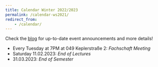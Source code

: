 ```yaml
---
title: Calendar Winter 2022/2023
permalink: /calendar-ws2021/
redirect_from:
    - /calendar/
---
```


Check the [blog](/) for up-to-date event announcements and more details!

- Every Tuesday at 7PM at 049 Keplerstraße 2: *Fachschaft Meeting*
- Saturday 11.02.2023: *End of Lectures*
- 31.03.2023: *End of Semester*

